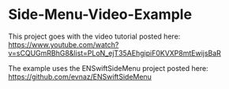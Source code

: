 # Side-Menu-Video-Example

This project goes with the video tutorial posted here: https://www.youtube.com/watch?v=sCQUGmRBhG8&list=PLoN_ejT35AEhgipiF0KVXP8mtEwijsBaR

The example uses the ENSwiftSideMenu project posted here: https://github.com/evnaz/ENSwiftSideMenu

